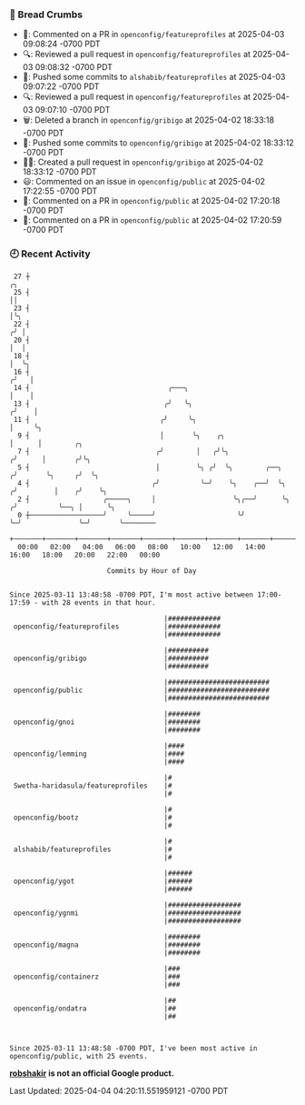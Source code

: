 ### 🍞 Bread Crumbs

 * 💬: Commented on a PR in  `openconfig/featureprofiles` at 2025-04-03 09:08:24 -0700 PDT
 * 🔍: Reviewed a pull request in  `openconfig/featureprofiles` at 2025-04-03 09:08:32 -0700 PDT
 * 🚢: Pushed some commits to `alshabib/featureprofiles` at 2025-04-03 09:07:22 -0700 PDT
 * 🔍: Reviewed a pull request in  `openconfig/featureprofiles` at 2025-04-03 09:07:10 -0700 PDT
 * 🗑: Deleted a branch in `openconfig/gribigo` at 2025-04-02 18:33:18 -0700 PDT
 * 🚢: Pushed some commits to `openconfig/gribigo` at 2025-04-02 18:33:12 -0700 PDT
 * ✍🏼: Created a pull request in `openconfig/gribigo` at 2025-04-02 18:33:12 -0700 PDT
 * 😃: Commented on an issue in `openconfig/public` at 2025-04-02 17:22:55 -0700 PDT
 * 💬: Commented on a PR in  `openconfig/public` at 2025-04-02 17:20:18 -0700 PDT
 * 💬: Commented on a PR in  `openconfig/public` at 2025-04-02 17:20:59 -0700 PDT

### 🕘 Recent Activity
```
 27 ┼                                                                        ╭╮
 25 ┤                                                                        ││
 23 ┤                                                                        │╰╮
 22 ┤                                                                       ╭╯ │
 20 ┤                                                                       │  │
 18 ┤                                                                       │  ╰╮
 16 ┤                                                                      ╭╯   │
 14 ┤                                  ╭───╮                               │    │
 13 ┤                                 ╭╯   ╰╮                             ╭╯    │
 11 ┤                                ╭╯     ╰╮                            │     ╰╮
  9 ┤                                │       ╰╮    ╭╮                     │      │        ╭╮
  7 ┤                               ╭╯        │   ╭╯╰╮                   ╭╯      │       ╭╯╰╮
  5 ┤                               │         ╰╮ ╭╯  ╰╮        ╭──╮     ╭╯       ╰╮     ╭╯  ╰╮
  4 ┤                              ╭╯          ╰─╯    ╰╮    ╭──╯  ╰╮   ╭╯         │    ╭╯    ╰╮
  2 ┤                  ╭─────╮     │                   ╰╮╭──╯      ╰╮ ╭╯          ╰──╮ │      ╰╮
  0 ┼──────────────────╯     ╰─────╯                    ╰╯          ╰─╯              ╰─╯       ╰────────
    +───────+───────+───────+───────+───────+───────+───────+───────+───────+───────+───────+───────+────
  00:00   02:00   04:00   06:00   08:00   10:00   12:00   14:00   16:00   18:00   20:00   22:00   00:00   

						Commits by Hour of Day


Since 2025-03-11 13:48:58 -0700 PDT, I'm most active between 17:00-17:59 - with 28 events in that hour.

```



```
                                      |#############
 openconfig/featureprofiles           |#############
                                      |#############

                                      |##########
 openconfig/gribigo                   |##########
                                      |##########

                                      |#########################
 openconfig/public                    |#########################
                                      |#########################

                                      |########
 openconfig/gnoi                      |########
                                      |########

                                      |####
 openconfig/lemming                   |####
                                      |####

                                      |#
 Swetha-haridasula/featureprofiles    |#
                                      |#

                                      |#
 openconfig/bootz                     |#
                                      |#

                                      |#
 alshabib/featureprofiles             |#
                                      |#

                                      |######
 openconfig/ygot                      |######
                                      |######

                                      |##################
 openconfig/ygnmi                     |##################
                                      |##################

                                      |########
 openconfig/magna                     |########
                                      |########

                                      |###
 openconfig/containerz                |###
                                      |###

                                      |##
 openconfig/ondatra                   |##
                                      |##



Since 2025-03-11 13:48:58 -0700 PDT, I've been most active in openconfig/public, with 25 events.

```
**[robshakir](mailto:robjs@google.com) is not an official Google product.**  


Last Updated: 2025-04-04 04:20:11.551959121 -0700 PDT
